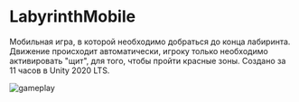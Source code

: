 # LabyrinthMobile
Мобильная игра, в которой необходимо добраться до конца лабиринта.
Движение происходит автоматически, игроку только необходимо активировать "щит", для того, чтобы пройти красные зоны.
Создано за 11 часов в Unity 2020 LTS.

![gameplay](https://user-images.githubusercontent.com/16105297/146279326-5c9985b9-2fcd-4488-b5b9-853fef72a36d.gif)

